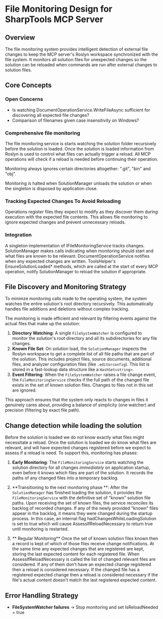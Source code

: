# File Monitoring Design for SharpTools MCP Server

## Overview

The file monitoring system provides intelligent detection of external file changes to keep the MCP server's Roslyn workspace synchronized with the file system. It monitors all solution files for unexpected changes so the solution can be reloaded
when commands are run after external changes to solution files.

## Core Concepts

### Open Concerns

- Is watching DocumentOperationService.WriteFileAsync sufficient for discovering all expected file changes? 
- Comparison of filenames given case insensitivity on Windows?

### Comprehensive file monitoring

The file monitoring service is starts watching the solution folder recursively before the solution is loaded. Once the
solution is loaded information from Roslyn is used to control what files can actually trigger a reload. All MCP operations 
will check if a reload is needed before continuing their operation.

Monitoring always ignores certain directories altogether: ".git", "bin" and "obj".

Monitoring is halted when SolutionManager unloads the solution or when the singleton is disposed by application close.

### Tracking Expected Changes To Avoid Reloading

Operations register files they expect to modify as they discover them during execution with the expected file contents. 
This allows file monitoring to ignore expected changes and prevent unnecessary reloads.

### Integration

A singleton implementation of IFileMonitoringService tracks changes. SolutionManager makes calls indicating when monitoring
should start and what files are known to be relevant. DocumentOperationService notifies when any expected changes are written.
ToolsHelper's EnsureSolutionLoaded* methods, which are called at the start of every MCP operation, notify SolutionManager to
reload the solution if appropriate.

## File Discovery and Monitoring Strategy

To minimze monitoring calls made to the operating system, the system watches the entire solution's root directory recursively. This automatically handles file additions and deletions without complex tracking.

The monitoring is made efficient and relevant by filtering events against the actual files that make up the solution:

1.  **Directory Watching**: A single `FileSystemWatcher` is configured to monitor the solution's root directory and all its subdirectories for any file changes.
2.  **Known File Set**: On solution load, the `SolutionManager` inspects the Roslyn workspace to get a complete list of all file paths that are part of the solution. This includes project files, source documents, additional files, and analyzer configuration files (like `.editorconfig`). This list is stored in a fast-lookup data structure like a `HashSet<string>`.
3.  **Event Filtering**: When the `FileSystemWatcher` raises a file change event, the `FileMonitoringService` checks if the full path of the changed file exists in the set of known solution files. Changes to files not in this set are ignored.

This approach ensures that the system only reacts to changes in files it genuinely cares about, providing a balance of simplicity (one watcher) and precision (filtering by exact file path).

## Change detection while loading the solution

Before the solution is loaded we do not know exactly what files might necessitate a reload. Once the solution is loaded we do know what files are relevant, and will have expected changes registered before we expect to assess if a reload is need. To support this, monitoring has phases:

1.  **Early Monitoring**: The `FileMonitoringService` starts watching the solution directory for all changes *immediately* on application startup, even before it knows which files are part of the solution. It records the paths of any changed files into a temporary backlog.

2.  **Transitioning to the next monitoring phase **: After the `SolutionManager` has finished loading the solution, it provides the `FileMonitoringService` with the definitive set of "known" solution file paths. Upon receiving the set of known files, the service reconciles its backlog of recorded changes. If any of the newly provided "known" files appear in the backlog, it means they were changed during the startup process. In this case, an internal flag hadChangesWhileLoadingSolution is set to true which will cause AssessIfReloadNecessary to return true until monitoring is restarted.

3. ** Regular Monitoring**  Once the set of known solution files known then a record is kept of which of those files receive change notifications. At the same time any expected changes that are registered are kept, storing the last expected content for each registered file. When AssessIfReloadNecessary is called the list of changed relevant files are considered. If any of them don't have an expected change registered then a reload is considered necessary. If the changed file has a registered expected change then a reload is considered necessary if the file's actual content doesn't match the last registered expected content.

## Error Handling Strategy

- **FileSystemWatcher failures** → Stop monitoring and set IsReloadNeeded = true